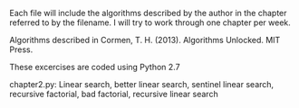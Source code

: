 Each file will include the algorithms described by the author in the chapter referred to by the filename. I will try to work through one chapter per week.

Algorithms described in Cormen, T. H. (2013). Algorithms Unlocked. MIT Press.

These excercises are coded using Python 2.7

chapter2.py: Linear search, better linear search, sentinel linear search, recursive factorial, bad factorial, recursive linear search

